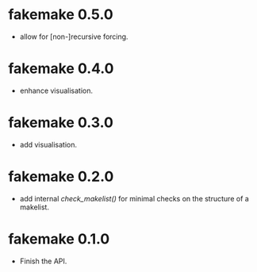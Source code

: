 # fakemake 0.5.0

* allow for [non-]recursive forcing.

# fakemake 0.4.0

* enhance visualisation.

# fakemake 0.3.0

* add visualisation.

# fakemake 0.2.0

* add internal *check\_makelist()* for minimal checks on the structure of a
  makelist.

# fakemake 0.1.0

* Finish the API.
